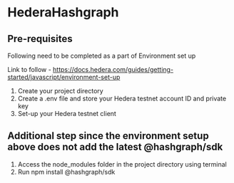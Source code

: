 # HederaHashgraph

## Pre-requisites 
Following need to be completed as a part of Environment set up

Link to follow - https://docs.hedera.com/guides/getting-started/javascript/environment-set-up

 1. Create your project directory
 2. Create a .env file and store your Hedera testnet account ID and private key
 3. Set-up your Hedera testnet client

## Additional step since the environment setup above does not add the latest @hashgraph/sdk
 1. Access the node_modules folder in the project directory using terminal
 2. Run npm install @hashgraph/sdk
